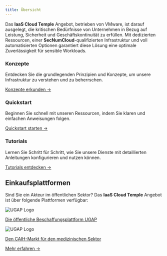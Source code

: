```yaml
---
title: Übersicht
---
```


Das **IaaS Cloud Temple** Angebot, betrieben von VMware, ist darauf ausgelegt, die kritischen Bedürfnisse von Unternehmen in Bezug auf Leistung, Sicherheit und Geschäftskontinuität zu erfüllen. Mit dedizierten Ressourcen, einer **SecNumCloud**-qualifizierten Infrastruktur und voll automatisierten Optionen garantiert diese Lösung eine optimale Zuverlässigkeit für sensible Workloads.

<div class="card-grid">
  <div class="card">
    <h3>Konzepte</h3>
    <p>Entdecken Sie die grundlegenden Prinzipien und Konzepte, um unsere Infrastruktur zu verstehen und zu beherrschen.</p>
    <a href="iaas_vmware/concepts" class="card-link">Konzepte erkunden &rarr;</a>
  </div>
  <div class="card">
    <h3>Quickstart</h3>
    <p>Beginnen Sie schnell mit unseren Ressourcen, indem Sie klaren und einfachen Anweisungen folgen.</p>
    <a href="iaas_vmware/quickstart" class="card-link">Quickstart starten &rarr;</a>
  </div>
    <div class="card">
    <h3>Tutorials</h3>
    <p>Lernen Sie Schritt für Schritt, wie Sie unsere Dienste mit detaillierten Anleitungen konfigurieren und nutzen können.</p>
    <a href="iaas_vmware/tutorials" class="card-link">Tutorials entdecken &rarr;</a>
  </div>
</div>

## Einkaufsplattformen

<div class="purchase-platforms">
  <p>Sind Sie ein Akteur im öffentlichen Sektor? Das <strong>IaaS Cloud Temple</strong> Angebot ist über folgende Plattformen verfügbar:</p>

  <div class="platform-card">
    <img src="https://www.medgest.fr/wp-content/uploads/sites/2/2021/09/nouveau-logo-ugap-2021.png" alt="UGAP Logo" class="platform-logo" />
    <p>
      <a href="https://cloudtour.capgemini.fr/partenaires/cloud-temple" target="_blank" rel="noopener noreferrer">
        Die öffentliche Beschaffungsplattform UGAP
      </a>
    </p>
  </div>

  <div class="platform-card">
      <img src="https://i0.wp.com/www.activus-software.fr/wp-content/uploads/2022/09/20221212-GRP-CAIH-BC.png?fit=1300%2C827&ssl=1" alt="UGAP Logo" class="platform-logo" />
    <p>
      <a href="https://www.caih-sante.org" target="_blank" rel="noopener noreferrer">
        Den CAIH-Markt für den medizinischen Sektor
      </a>
    </p>
  </div>

  <a href="https://www.cloud-temple.com/cloud-souverain-disponible-via-lugap/" target="_blank" rel="noopener noreferrer" class="learn-more-link">
    Mehr erfahren &rarr;
  </a>
</div>
